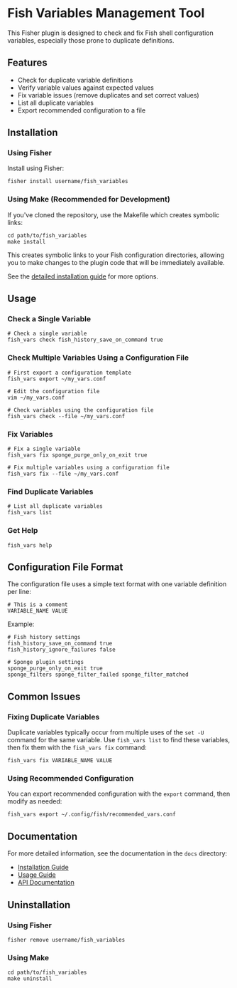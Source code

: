# Fish Variables Management Tool

This Fisher plugin is designed to check and fix Fish shell configuration variables, especially those prone to duplicate definitions.

## Features

- Check for duplicate variable definitions
- Verify variable values against expected values
- Fix variable issues (remove duplicates and set correct values)
- List all duplicate variables
- Export recommended configuration to a file

## Installation

### Using Fisher

Install using Fisher:

```fish
fisher install username/fish_variables
```

### Using Make (Recommended for Development)

If you've cloned the repository, use the Makefile which creates symbolic links:

```fish
cd path/to/fish_variables
make install
```

This creates symbolic links to your Fish configuration directories, allowing you to make changes to the plugin code that will be immediately available.

See the [detailed installation guide](docs/installation.md) for more options.

## Usage

### Check a Single Variable

```fish
# Check a single variable
fish_vars check fish_history_save_on_command true
```

### Check Multiple Variables Using a Configuration File

```fish
# First export a configuration template
fish_vars export ~/my_vars.conf

# Edit the configuration file
vim ~/my_vars.conf

# Check variables using the configuration file
fish_vars check --file ~/my_vars.conf
```

### Fix Variables

```fish
# Fix a single variable
fish_vars fix sponge_purge_only_on_exit true

# Fix multiple variables using a configuration file
fish_vars fix --file ~/my_vars.conf
```

### Find Duplicate Variables

```fish
# List all duplicate variables
fish_vars list
```

### Get Help

```fish
fish_vars help
```

## Configuration File Format

The configuration file uses a simple text format with one variable definition per line:

```
# This is a comment
VARIABLE_NAME VALUE
```

Example:

```
# Fish history settings
fish_history_save_on_command true
fish_history_ignore_failures false

# Sponge plugin settings
sponge_purge_only_on_exit true
sponge_filters sponge_filter_failed sponge_filter_matched
```

## Common Issues

### Fixing Duplicate Variables

Duplicate variables typically occur from multiple uses of the `set -U` command for the same variable. Use `fish_vars list` to find these variables, then fix them with the `fish_vars fix` command:

```fish
fish_vars fix VARIABLE_NAME VALUE
```

### Using Recommended Configuration

You can export recommended configuration with the `export` command, then modify as needed:

```fish
fish_vars export ~/.config/fish/recommended_vars.conf
```

## Documentation

For more detailed information, see the documentation in the `docs` directory:

- [Installation Guide](docs/installation.md)
- [Usage Guide](docs/usage.md)
- [API Documentation](docs/api.md)

## Uninstallation

### Using Fisher

```fish
fisher remove username/fish_variables
```

### Using Make

```fish
cd path/to/fish_variables
make uninstall
```
